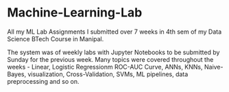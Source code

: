 # Machine-Learning-Lab
All my ML Lab Assignments I submitted over 7 weeks in 4th sem of my Data Science BTech Course in Manipal.

The system was of weekly labs with Jupyter Notebooks to be submitted by Sunday for the previous week. Many topics were covered throughout the weeks - Linear, Logistic Regressionm
ROC-AUC Curve, ANNs, KNNs, Naive-Bayes, visualization, Cross-Validation, SVMs, ML pipelines, data preprocessing and so on.
